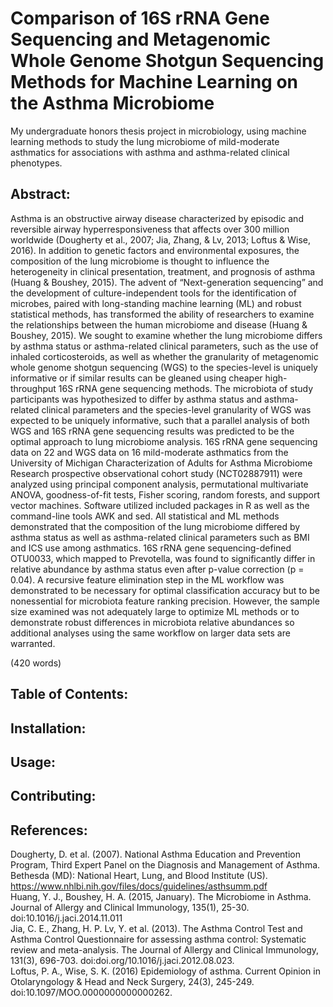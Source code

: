 # Comparison of 16S rRNA Gene Sequencing and Metagenomic Whole Genome Shotgun Sequencing Methods for Machine Learning on the Asthma Microbiome
My undergraduate honors thesis project in microbiology, using machine learning methods to study the lung microbiome of mild-moderate asthmatics for associations with asthma and asthma-related clinical phenotypes.

## Abstract:
Asthma is an obstructive airway disease characterized by episodic and reversible airway hyperresponsiveness that affects over 300 million worldwide (Dougherty et al., 2007; Jia, Zhang, & Lv, 2013; Loftus & Wise, 2016). In addition to genetic factors and environmental exposures, the composition of the lung microbiome is thought to influence the heterogeneity in clinical presentation, treatment, and prognosis of asthma (Huang & Boushey, 2015). The advent of “Next-generation sequencing” and the development of culture-independent tools for the identification of microbes, paired with long-standing machine learning (ML) and robust statistical methods, has transformed the ability of researchers to examine the relationships between the human microbiome and disease (Huang & Boushey, 2015). We sought to examine whether the lung microbiome differs by asthma status or asthma-related clinical parameters, such as the use of inhaled corticosteroids, as well as whether the granularity of metagenomic whole genome shotgun sequencing (WGS) to the species-level is uniquely informative or if similar results can be gleaned using cheaper high-throughput 16S rRNA gene sequencing methods. The microbiota of study participants was hypothesized to differ by asthma status and asthma-related clinical parameters and the species-level granularity of WGS was expected to be uniquely informative, such that a parallel analysis of both WGS and 16S rRNA gene sequencing results was predicted to be the optimal approach to lung microbiome analysis. 16S rRNA gene sequencing data on 22 and WGS data on 16 mild-moderate asthmatics from the University of Michigan Characterization of Adults for Asthma Microbiome Research prospective observational cohort study (NCT02887911) were analyzed using principal component analysis, permutational multivariate ANOVA, goodness-of-fit tests, Fisher scoring, random forests, and support vector machines. Software utilized included packages in R as well as the command-line tools AWK and sed. All statistical and ML methods demonstrated that the composition of the lung microbiome differed by asthma status as well as asthma-related clinical parameters such as BMI and ICS use among asthmatics. 16S rRNA gene sequencing-defined OTU0033, which mapped to Prevotella, was found to significantly differ in relative abundance by asthma status even after p-value correction (p = 0.04). A recursive feature elimination step in the ML workflow was demonstrated to be necessary for optimal classification accuracy but to be nonessential for microbiota feature ranking precision. However, the sample size examined was not adequately large to optimize ML methods or to demonstrate robust differences in microbiota relative abundances so additional analyses using the same workflow on larger data sets are warranted.

(420 words)

## Table of Contents:

## Installation:

## Usage:

## Contributing:

## References:
Dougherty, D. et al. (2007). National Asthma Education and Prevention Program,
   Third Expert Panel on the Diagnosis and Management of Asthma. Bethesda (MD): National Heart, Lung, and Blood Institute (US).    
   https://www.nhlbi.nih.gov/files/docs/guidelines/asthsumm.pdf <br />
Huang, Y. J., Boushey, H. A. (2015, January). The Microbiome in Asthma. Journal of Allergy
    and Clinical Immunology, 135(1), 25-30. doi:10.1016/j.jaci.2014.11.011 <br />
Jia, C. E., Zhang, H. P. Lv, Y. et al. (2013). The Asthma Control Test and Asthma Control
    Questionnaire for assessing asthma control: Systematic review and meta-analysis. The Journal of Allergy and Clinical Immunology,
    131(3), 696-703. doi:doi.org/10.1016/j.jaci.2012.08.023. <br />
Loftus, P. A., Wise, S. K. (2016) Epidemiology of asthma. Current Opinion in Otolaryngology
    & Head and Neck Surgery, 24(3), 245-249. doi:10.1097/MOO.0000000000000262.


